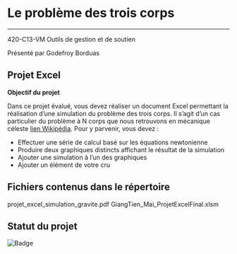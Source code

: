 # Le problème des trois corps

___

420-C13-VM Outils de gestion et de soutien

Présenté par Godefroy Borduas

## Projet Excel

**Objectif du projet**

Dans ce projet évalué, vous devez réaliser un document Excel permettant la réalisation d’une 
simulation du problème des trois corps. Il s’agit d’un cas particulier du problème à N corps que 
nous retrouvons en mécanique céleste [lien Wikipédia](https://fr.wikipedia.org/wiki/M%C3%A9canique_c%C3%A9leste#:~:text=La%20m%C3%A9canique%20c%C3%A9leste%20d%C3%A9crit%20le,de%20th%C3%A9ories%20physiques%20et%20math%C3%A9matiques.). Pour y parvenir, vous devez : 
- Effectuer une série de calcul basé sur les équations newtonienne 
- Produire deux graphiques distincts affichant le résultat de la simulation 
- Ajouter une simulation à l’un des graphiques 
- Ajouter un élément de votre cru


## Fichiers contenus dans le répertoire
projet_excel_simulation_gravite.pdf
GiangTien_Mai_ProjetExcelFinal.xlsm

## Statut du projet
![Badge](https://img.shields.io/badge/Projet%20Excel-Termin%C3%A9-brightgreen)